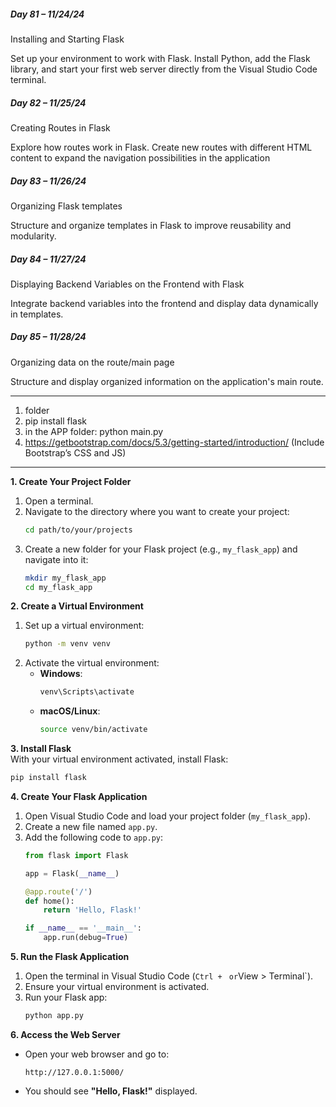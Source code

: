 ##### Day 81 – 11/24/24

Installing and Starting Flask

Set up your environment to work with Flask. Install Python, add the Flask library, and start your first web server directly from the Visual Studio Code terminal.

##### Day 82 – 11/25/24

Creating Routes in Flask

Explore how routes work in Flask. Create new routes with different HTML content to expand the navigation possibilities in the application

##### Day 83 – 11/26/24

Organizing Flask templates

Structure and organize templates in Flask to improve reusability and modularity.

##### Day 84 – 11/27/24

Displaying Backend Variables on the Frontend with Flask

Integrate backend variables into the frontend and display data dynamically in templates.

##### Day 85 – 11/28/24

Organizing data on the route/main page

Structure and display organized information on the application's main route.

---

1. folder
2. pip install flask
3. in the APP folder: python main.py
4. https://getbootstrap.com/docs/5.3/getting-started/introduction/ (Include Bootstrap’s CSS and JS)

---

**1. Create Your Project Folder**  
1. Open a terminal.  
2. Navigate to the directory where you want to create your project:  
   ```bash
   cd path/to/your/projects
   ```  
3. Create a new folder for your Flask project (e.g., `my_flask_app`) and navigate into it:  
   ```bash
   mkdir my_flask_app  
   cd my_flask_app  
   ```  


**2. Create a Virtual Environment**  
1. Set up a virtual environment:  
   ```bash
   python -m venv venv  
   ```  
2. Activate the virtual environment:  
   - **Windows**:  
     ```bash
     venv\Scripts\activate  
     ```  
   - **macOS/Linux**:  
     ```bash
     source venv/bin/activate  
     ```  


**3. Install Flask**  
With your virtual environment activated, install Flask:  
```bash
pip install flask  
```  

**4. Create Your Flask Application**  
1. Open Visual Studio Code and load your project folder (`my_flask_app`).  
2. Create a new file named `app.py`.  
3. Add the following code to `app.py`:  
   ```python
   from flask import Flask  

   app = Flask(__name__)  

   @app.route('/')  
   def home():  
       return 'Hello, Flask!'  

   if __name__ == '__main__':  
       app.run(debug=True)  
   ```  


**5. Run the Flask Application**  
1. Open the terminal in Visual Studio Code (`Ctrl + ` ` or `View > Terminal`).  
2. Ensure your virtual environment is activated.  
3. Run your Flask app:  
   ```bash
   python app.py  
   ```  


**6. Access the Web Server**  
- Open your web browser and go to:  
  ```  
  http://127.0.0.1:5000/  
  ```  
- You should see **"Hello, Flask!"** displayed.  


